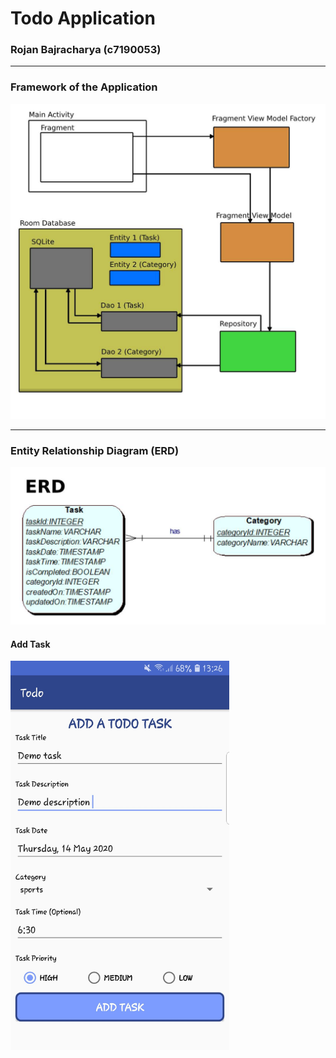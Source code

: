 # Todo Application
### Rojan Bajracharya (c7190053)

---

### Framework of the Application
<img src='images/structure.jpg' width = 700/>

---

### Entity Relationship Diagram (ERD)
<img src='images/erd.jpg' width = 700/>


#### Add Task
<img src='images/addTask.jpg' width = 350/>